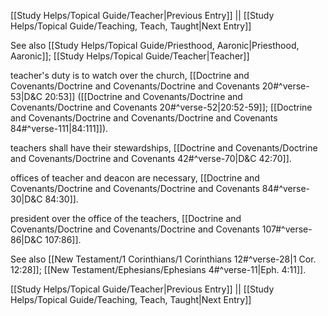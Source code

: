 [[Study Helps/Topical Guide/Teacher|Previous Entry]]  ||  [[Study Helps/Topical Guide/Teaching, Teach, Taught|Next Entry]]

 See also [[Study Helps/Topical Guide/Priesthood, Aaronic|Priesthood, Aaronic]]; [[Study Helps/Topical Guide/Teacher|Teacher]]

 teacher's duty is to watch over the church, [[Doctrine and Covenants/Doctrine and Covenants/Doctrine and Covenants 20#^verse-53|D&C 20:53]] ([[Doctrine and Covenants/Doctrine and Covenants/Doctrine and Covenants 20#^verse-52|20:52-59]]; [[Doctrine and Covenants/Doctrine and Covenants/Doctrine and Covenants 84#^verse-111|84:111]]).

 teachers shall have their stewardships, [[Doctrine and Covenants/Doctrine and Covenants/Doctrine and Covenants 42#^verse-70|D&C 42:70]].

 offices of teacher and deacon are necessary, [[Doctrine and Covenants/Doctrine and Covenants/Doctrine and Covenants 84#^verse-30|D&C 84:30]].

 president over the office of the teachers, [[Doctrine and Covenants/Doctrine and Covenants/Doctrine and Covenants 107#^verse-86|D&C 107:86]].

 See also [[New Testament/1 Corinthians/1 Corinthians 12#^verse-28|1 Cor. 12:28]]; [[New Testament/Ephesians/Ephesians 4#^verse-11|Eph. 4:11]].

[[Study Helps/Topical Guide/Teacher|Previous Entry]]  ||  [[Study Helps/Topical Guide/Teaching, Teach, Taught|Next Entry]]